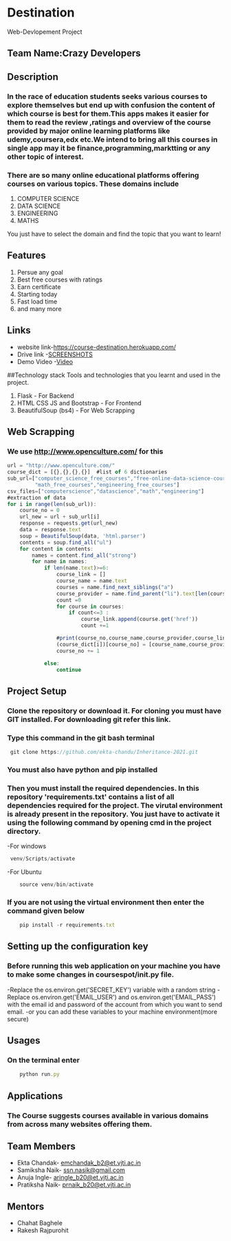 # Destination
Web-Devlopement Project
## Team Name:Crazy Developers

## Description
  ### In the race of education students seeks various courses to explore themselves but end up with confusion the content of which course is best for them.This apps makes it easier for them to read the review ,ratings and overview of the course provided by major online learning platforms like udemy,coursera,edx etc.We intend to bring all this courses in single app may it be finance,programming,marktting or any other topic of interest.

### There are so many online educational platforms offering courses on various topics. These domains include
 1. COMPUTER SCIENCE
 2. DATA SCIENCE
 3. ENGINEERING
 4. MATHS 

You just have to select the domain and find the topic that you want to learn!

## Features
 1. Persue any goal
 2. Best free courses with ratings
 3. Earn certificate
 4. Starting today 
 5. Fast load time
 6. and many more

## Links
- website link-https://course-destination.herokuapp.com/
- Drive link -[SCREENSHOTS](https://drive.google.com/drive/folders/1--DoNhxr2Y7h8s3Br1JxZPmGnwi3rqVu)
- Demo Video -[Video](https://drive.google.com/file/d/1BTRR0zFYdLsWrKfIktd3iQYTS-QvoOAy/view?usp=drivesdk)

##Technology stack
Tools and technologies that you learnt and used in the project.

 1. Flask - For Backend 
 2. HTML CSS JS and Bootstrap - For Frontend
 3. BeautifulSoup (bs4) - For Web Scrapping


## Web Scrapping
### We use http://www.openculture.com/ for this
```javascript
url = "http://www.openculture.com/"
course_dict = [{},{},{},{}]  #list of 6 dictionaries
sub_url=["computer_science_free_courses","free-online-data-science-courses",
         "math_free_courses","engineering_free_courses"]
csv_files=["computerscience","datascience","math","engineering"]
#extraction of data
for i in range(len(sub_url)):
    course_no = 0
    url_new = url + sub_url[i]
    response = requests.get(url_new)
    data = response.text
    soup = BeautifulSoup(data, 'html.parser')
    contents = soup.find_all("ul")
    for content in contents:
        names = content.find_all("strong")
        for name in names:
            if len(name.text)>=6:
                course_link = []
                course_name = name.text
                courses = name.find_next_siblings("a")
                course_provider = name.find_parent("li").text[len(course_name)+1:]
                count =0
                for course in courses:
                    if count<=3 :
                        course_link.append(course.get('href'))
                        count +=1

                #print(course_no,course_name,course_provider,course_link)
                (course_dict[i])[course_no] = [course_name,course_provider,course_link]
                course_no += 1

            else:
                continue
```

## Project Setup
### Clone the repository or download it. For cloning you must have GIT installed. For downloading git refer this link.

### Type this command in the git bash terminal
```javascript
 git clone https://github.com/ekta-chandu/Inheritance-2021.git
```
### You must also have python and pip installed

### Then you must install the required dependencies. In this repository 'requirements.txt' contains a list of all dependencies required for the project. The virutal environment is already present in the repository. You just have to activate it using the following command by opening cmd in the project directory.
-For windows
```javascript
 venv/Scripts/activate
```
-For Ubuntu
```javascript
    source venv/bin/activate
```

### If you are not using the virtual environment then enter the command given below
```javascript
    pip install -r requirements.txt
```
## Setting up the configuration key
### Before running this web application on your machine you have to make some changes in coursespot/init.py file.

-Replace the os.environ.get('SECRET_KEY') variable with a random string
-Replace os.environ.get('EMAIL_USER') and os.environ.get('EMAIL_PASS') with the email id and password of the account from which you want to send email.
-or you can add these variables to your machine environment(more secure)
## Usages
### On the terminal enter
```javascript
    python run.py
```
## Applications
### The Course  suggests courses available in various domains from across many websites offering them.

## Team Members
   - Ekta Chandak-
     emchandak_b2@et.vjti.ac.in
   - Samiksha Naik-
     ssn.nasik@gmail.com
   - Anuja Ingle-
     aringle_b20@et.vjti.ac.in
   - Pratiksha Naik-
     prnaik_b20@et.vjti.ac.in

     
## Mentors
   - Chahat Baghele
   - Rakesh Rajpurohit
   
